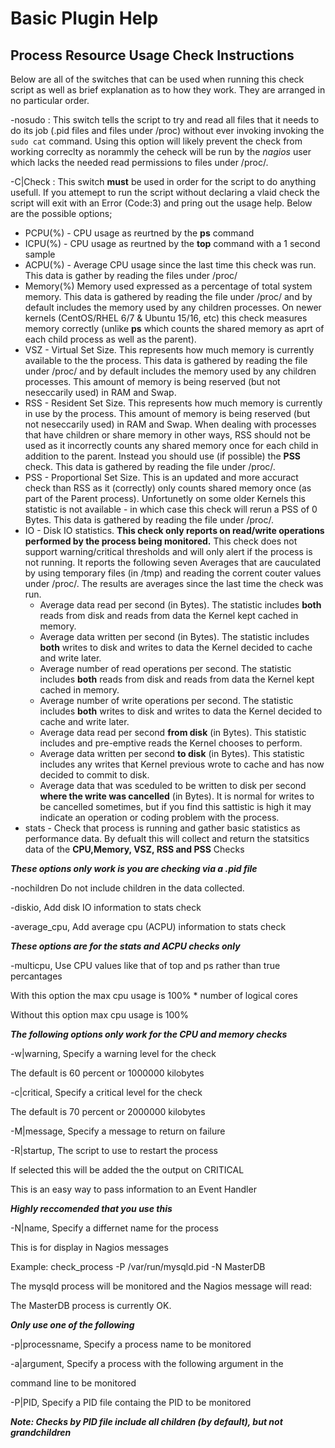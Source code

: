 # Basic Plugin Help



## Process Resource Usage Check Instructions

Below are all of the switches that can be used when running this check script as well as brief explanation as to how they work. They are arranged in no particular order.

-nosudo : This switch tells the script to try and read all files that it needs to do its job (.pid files and files under /proc) without ever invoking invoking the `sudo cat` command. Using this option will likely prevent the check from working correclty as norammly the ceheck will be run by the *nagios* user which lacks the needed read permissions to files under /proc/.

-C|Check : This switch **must** be used in order for the script to do anything usefull. If you attemept to run the script without declaring a vlaid check the script will exit with an Error (Code:3) and pring out the usage help. Below are the possible options; 
* PCPU(%) - CPU usage as reurtned by the **ps** command
* ICPU(%) - CPU usage as reurtned by the **top** command with a 1 second sample
* ACPU(%) - Average CPU usage since the last time this check was run. This data is gather by reading the files under /proc/
* Memory(%) Memory used expressed as a percentage of total system memory. This data is gathered by reading the file under /proc/ and by default includes the memory used by any children processes. On newer kernels (CentOS/RHEL 6/7 & Ubuntu 15/16, etc) this check measures memory correctly (unlike **ps** which counts the shared memory as aprt of each child process as well as the parent). 
* VSZ - Virtual Set Size. This represents how much memory is currently available to the the process. This data is gathered by reading the file under /proc/ and by default includes the memory used by any children processes. This amount of memory is being reserved (but not neseccarily used) in RAM and Swap.  
* RSS - Resident Set Size. This represents how much memory is currently in use by the process. This amount of memory is being reserved (but not neseccarily used) in RAM and Swap. When dealing with processes that have children or share memory in other ways, RSS should not be used as it incorrectly counts any shared memory once for each child in addition to the parent. Instead you should use (if possible) the **PSS** check. This data is gathered by reading the file under /proc/.
* PSS - Proportional Set Size. This is an updated and more accuract check than RSS as it (correctly) only counts shared memory once (as part of the Parent process). Unfortunetly on some older Kernels this statistic is not available - in which case this check will rerun a PSS of 0 Bytes. This data is gathered by reading the file under /proc/.
* IO - Disk IO statistics. **This check only reports on read/write operations performed by the process being monitored.** This check does not support warning/critical thresholds and will only alert if the process is not running. It reports the following seven Averages that are cauculated by using temporary files (in /tmp) and reading the corrent couter values under /proc/. The results are averages since the last time the check was run.
  * Average data read per second (in Bytes). The statistic includes **both** reads from disk and reads from data the Kernel kept cached in memory.
  * Average data written per second (in Bytes). The statistic includes **both** writes to disk and writes to data the Kernel decided to cache and write later. 
  * Average number of read operations per second. The statistic includes **both** reads from disk and reads from data the Kernel kept cached in memory.
  * Average number of write operations per second. The statistic includes **both** writes to disk and writes to data the Kernel decided to cache and write later. 
  * Average data read per second **from disk** (in Bytes). This statistic includes and pre-emptive reads the Kernel chooses to perform.
  * Average data written per second **to disk** (in Bytes). This statistic includes any writes that Kernel previous wrote to cache and has now decided to commit to disk.
  * Average data that was sceduled to be written to disk per second **where the write was cancelled** (in Bytes). It is normal for writes to be cancelled sometimes, but if you find this sattistic is high it may indicate an operation or coding problem with the process.
* stats - Check that process is running and gather basic statistics as performance data. By defualt this will collect and return the statsitics data of the **CPU,Memory, VSZ, RSS and PSS** Checks 


***These options only work is you are checking via a .pid file***

-nochildren  Do not include children in the data collected. 

-diskio,  Add disk IO information to stats check

-average_cpu,  Add average cpu (ACPU) information to stats check 

***These options are for the stats and ACPU checks only***

-multicpu,  Use CPU values like that of top and ps rather than true percantages

With this option the max cpu usage is 100% * number of logical cores

Without this option max cpu usage is 100% 

***The following options only work for the CPU and memory checks*** 

-w|warning,  Specify a warning level for the check

The default is 60 percent or 1000000 kilobytes

-c|critical,  Specify a critical level for the check

The default is 70 percent or 2000000 kilobytes

-M|message,  Specify a message to return on failure

-R|startup,  The script to use to restart the process

If selected this will be added the the output on CRITICAL

This is an easy way to pass information to an Event Handler

***Highly reccomended that you use this***

-N|name,  Specify a differnet name for the process

This is for display in Nagios messages

Example: check_process -P /var/run/mysqld.pid -N MasterDB

The mysqld process will be monitored and the Nagios message will read:

The MasterDB process is currently OK.

***Only use one of the following***

-p|processname,  Specify a process name to be monitored

-a|argument,  Specify a process with the following argument in the

command line to be monitored

-P|PID,  Specify a PID file containg the PID to be monitored

***Note: Checks by PID file include all children (by default), but not grandchildren***

